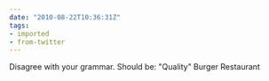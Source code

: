 ```yaml
---
date: "2010-08-22T10:36:31Z"
tags:
- imported
- from-twitter
---
```

Disagree with your grammar. Should be: "Quality" Burger Restaurant
